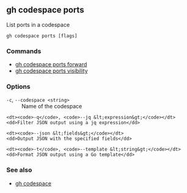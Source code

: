 

## gh codespace ports

List ports in a codespace

```
gh codespace ports [flags]
```

### Commands

* [gh codespace ports forward](./gh_codespace_ports_forward)
* [gh codespace ports visibility](./gh_codespace_ports_visibility)


### Options


<dl class="flags">
	<dt><code>-c</code>, <code>--codespace &lt;string&gt;</code></dt>
	<dd>Name of the codespace</dd>

	<dt><code>-q</code>, <code>--jq &lt;expression&gt;</code></dt>
	<dd>Filter JSON output using a jq expression</dd>

	<dt><code>--json &lt;fields&gt;</code></dt>
	<dd>Output JSON with the specified fields</dd>

	<dt><code>-t</code>, <code>--template &lt;string&gt;</code></dt>
	<dd>Format JSON output using a Go template</dd>
</dl>


### See also

* [gh codespace](./gh_codespace)
